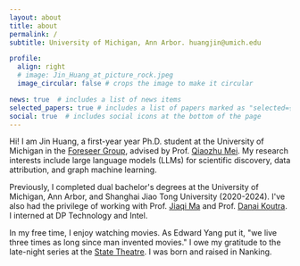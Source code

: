 ```yaml
---
layout: about
title: about
permalink: /
subtitle: University of Michigan, Ann Arbor. huangjin@umich.edu

profile:
  align: right
  # image: Jin_Huang_at_picture_rock.jpeg
  image_circular: false # crops the image to make it circular

news: true  # includes a list of news items
selected_papers: true # includes a list of papers marked as "selected={true}"
social: true  # includes social icons at the bottom of the page
---
```


Hi! I am Jin Huang, a first-year year Ph.D. student at the University of Michigan in the [Foreseer Group](https://umich-foreseer.github.io), advised by Prof. [Qiaozhu Mei](http://www-personal.umich.edu/~qmei/). My research interests include large language models (LLMs) for scientific discovery, data attribution, and graph machine learning.

Previously, I completed dual bachelor's degrees at the University of Michigan, Ann Arbor, and Shanghai Jiao Tong University (2020-2024). I've also had the privilege of working with Prof. [Jiaqi Ma](https://www.jiaqima.com) and Prof. [Danai Koutra](https://web.eecs.umich.edu/~dkoutra/). I interned at DP Technology and Intel.

In my free time, I enjoy watching movies. As Edward Yang put it, "we live three times as long since man invented movies." I owe my gratitude to the late-night series at the [State Theatre](https://marquee-arts.org/state-theatre/). I was born and raised in Nanking.
